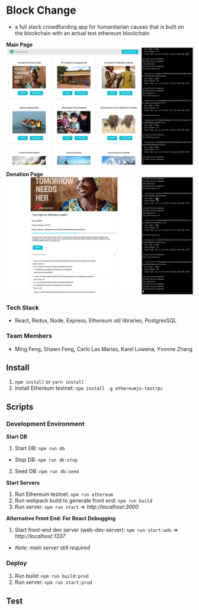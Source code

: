 # Block Change
- a full stack crowdfunding app for humanitarian causes that is built on the blockchain with an actual test ethereum blockchain

**Main Page**
![Alt text](/public/main-page.png?raw=true "Main Page")

**Donation Page**
![Alt text](/public/donation-page.png?raw=true "Donation Page")

### Tech Stack
- React, Redux, Node, Express, Ethereum util libraries, PostgresSQL

### Team Members
- Ming Feng, Shawn Feng, Carlo Las Marias, Karel Luwena, Yvonne Zhang

## Install
1. `npm install` or `yarn install`
2. Install Ethereum testnet: `npm install -g ethereumjs-testrpc`

## Scripts

### Development Environment

**Start DB**
1. Start DB: `npm run db`
  - Stop DB: `npm run db:stop`
2. Seed DB: `npm run db:seed`

**Start Servers**
1. Run Ethereum testnet: `npm run ethereum`
2. Run webpack build to generate front end: `npm run build`
3. Run server: `npm run start` => *http://localhost:3000*

**Alternative Front End: For React Debugging**
1. Start front-end dev server (web-dev-server): `npm run start:wds` => *http://localhost:1337*
  - *Note: main server still required*

### Deploy
1. Run build: `npm run build:prod` 
2. Run server: `npm run start:prod`

## Test
